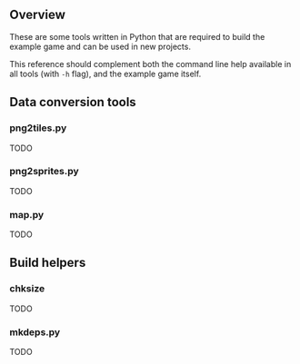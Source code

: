 ## Overview

These are some tools written in Python that are required to build the example
game and can be used in new projects.

This reference should complement both the command line help available in all
tools (with `-h` flag), and the example game itself.

## Data conversion tools

### png2tiles.py

TODO

### png2sprites.py

TODO

### map.py

TODO

## Build helpers

### chksize

TODO

### mkdeps.py

TODO

